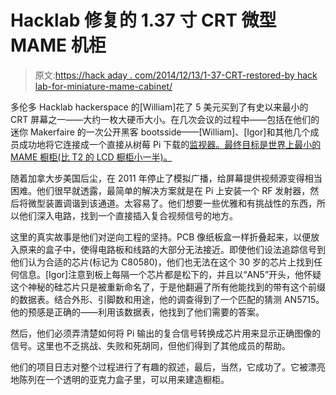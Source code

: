 # Hacklab 修复的 1.37 寸 CRT 微型 MAME 机柜

> 原文:[https://hack aday . com/2014/12/13/1-37-CRT-restored-by hack lab-for-miniature-mame-cabinet/](https://hackaday.com/2014/12/13/1-37-crt-restored-by-hacklab-for-miniature-mame-cabinet/)

多伦多 Hacklab hackerspace 的[William]花了 5 美元买到了有史以来最小的 CRT 屏幕之一——大约一枚大硬币大小。在几次会议的过程中——包括在他们的迷你 Makerfaire 的一次公开黑客 bootsside——[William]、[Igor]和其他几个成员成功地将它连接成一个直接从树莓 Pi 下载的[监视器。最终目标是世界上最小的 MAME 橱柜(比 T2 的 LCD 橱柜小一半)。](http://wgprojects.blogspot.ca/2014/11/raspberry-pi-on-portable-b-crt.html)

随着加拿大步美国后尘，在 2011 年停止了模拟广播，给屏幕提供视频源变得相当困难。他们很早就透露，最简单的解决方案就是在 Pi 上安装一个 RF 发射器，然后将微型装置调谐到该通道。太容易了。他们想要一些优雅和有挑战性的东西，所以他们深入电路，找到一个直接插入复合视频信号的地方。

这里的真实故事是他们对逆向工程的坚持。PCB 像纸板盒一样折叠起来，以便放入原来的盒子中，使得电路板和线路的大部分无法接近。即使他们设法追踪信号到他们认为合适的芯片(标记为 C80580)，他们也无法在这个 30 岁的芯片上找到任何信息。[Igor]注意到板上每隔一个芯片都是松下的，并且以“AN5”开头，他怀疑这个神秘的硅芯片只是被重新命名了，于是他翻遍了所有他能找到的带有这个前缀的数据表。结合外形、引脚数和用途，他的调查得到了一个匹配的猜测 AN5715。他的预感是正确的——利用该数据表，他找到了他们需要的答案。

然后，他们必须弄清楚如何将 Pi 输出的复合信号转换成芯片用来显示正确图像的信号。这里也不乏挑战、失败和死胡同，但他们得到了其他成员的帮助。

他们的项目日志对整个过程进行了有趣的叙述，最后，当然，它成功了。它被漂亮地陈列在一个透明的亚克力盒子里，可以用来建造橱柜。